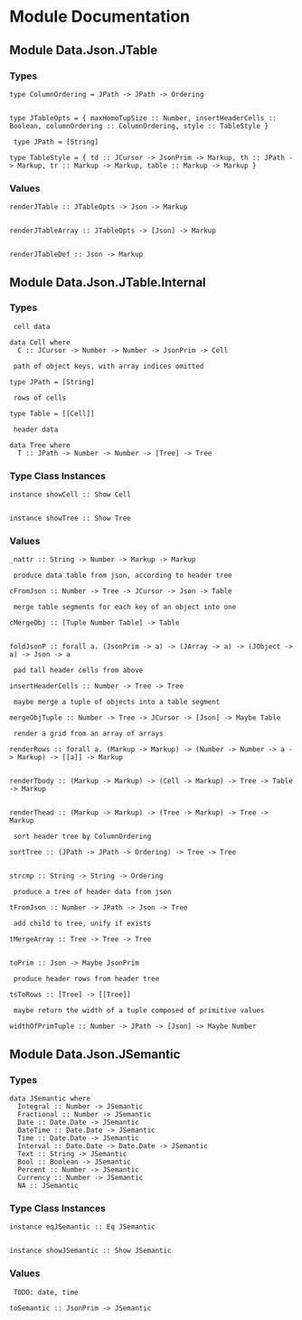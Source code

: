 # Module Documentation

## Module Data.Json.JTable

### Types


    type ColumnOrdering = JPath -> JPath -> Ordering


    type JTableOpts = { maxHomoTupSize :: Number, insertHeaderCells :: Boolean, columnOrdering :: ColumnOrdering, style :: TableStyle }

     type JPath = [String]

    type TableStyle = { td :: JCursor -> JsonPrim -> Markup, th :: JPath -> Markup, tr :: Markup -> Markup, table :: Markup -> Markup }


### Values


    renderJTable :: JTableOpts -> Json -> Markup


    renderJTableArray :: JTableOpts -> [Json] -> Markup


    renderJTableDef :: Json -> Markup


## Module Data.Json.JTable.Internal

### Types

     cell data

    data Cell where
      C :: JCursor -> Number -> Number -> JsonPrim -> Cell

     path of object keys, with array indices omitted

    type JPath = [String]

     rows of cells

    type Table = [[Cell]]

     header data

    data Tree where
      T :: JPath -> Number -> Number -> [Tree] -> Tree


### Type Class Instances


    instance showCell :: Show Cell


    instance showTree :: Show Tree


### Values


    _nattr :: String -> Number -> Markup -> Markup

     produce data table from json, according to header tree

    cFromJson :: Number -> Tree -> JCursor -> Json -> Table

     merge table segments for each key of an object into one

    cMergeObj :: [Tuple Number Table] -> Table


    foldJsonP :: forall a. (JsonPrim -> a) -> (JArray -> a) -> (JObject -> a) -> Json -> a

     pad tall header cells from above

    insertHeaderCells :: Number -> Tree -> Tree

     maybe merge a tuple of objects into a table segment

    mergeObjTuple :: Number -> Tree -> JCursor -> [Json] -> Maybe Table

     render a grid from an array of arrays

    renderRows :: forall a. (Markup -> Markup) -> (Number -> Number -> a -> Markup) -> [[a]] -> Markup


    renderTbody :: (Markup -> Markup) -> (Cell -> Markup) -> Tree -> Table -> Markup


    renderThead :: (Markup -> Markup) -> (Tree -> Markup) -> Tree -> Markup

     sort header tree by ColumnOrdering

    sortTree :: (JPath -> JPath -> Ordering) -> Tree -> Tree


    strcmp :: String -> String -> Ordering

     produce a tree of header data from json

    tFromJson :: Number -> JPath -> Json -> Tree

     add child to tree, unify if exists

    tMergeArray :: Tree -> Tree -> Tree


    toPrim :: Json -> Maybe JsonPrim

     produce header rows from header tree

    tsToRows :: [Tree] -> [[Tree]]

     maybe return the width of a tuple composed of primitive values

    widthOfPrimTuple :: Number -> JPath -> [Json] -> Maybe Number


## Module Data.Json.JSemantic

### Types


    data JSemantic where
      Integral :: Number -> JSemantic
      Fractional :: Number -> JSemantic
      Date :: Date.Date -> JSemantic
      DateTime :: Date.Date -> JSemantic
      Time :: Date.Date -> JSemantic
      Interval :: Date.Date -> Date.Date -> JSemantic
      Text :: String -> JSemantic
      Bool :: Boolean -> JSemantic
      Percent :: Number -> JSemantic
      Currency :: Number -> JSemantic
      NA :: JSemantic


### Type Class Instances


    instance eqJSemantic :: Eq JSemantic


    instance showJSemantic :: Show JSemantic


### Values

     TODO: date, time

    toSemantic :: JsonPrim -> JSemantic



